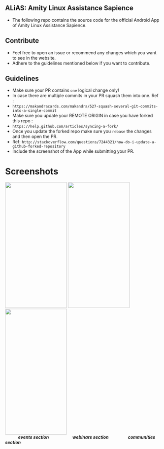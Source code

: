 ## ALiAS: Amity Linux Assistance Sapience
- The following repo contains the source code for the official Android App of Amity Linux Assistance Sapience.

## Contribute 
- Feel free to open an issue or recommend any changes which you want to see in the website. 
- Adhere to the guidelines mentioned below if you want to contribute. 

## Guidelines 
- Make sure your PR contains `one` logical change only!
- In case there are multiple commits in your PR squash them into one. Ref : 
- `https://makandracards.com/makandra/527-squash-several-git-commits-into-a-single-commit`
- Make sure you update your REMOTE ORIGIN in case you have forked this repo : 
- `https://help.github.com/articles/syncing-a-fork/`
- Once you update the forked repo make sure you `rebase` the changes and then open the PR. 
- Ref: `http://stackoverflow.com/questions/7244321/how-do-i-update-a-github-forked-repository`
- Include the screenshot of the App while submitting your PR.

# Screenshots 

<img src="https://github.com/jayantb95/aliasandroidapp/blob/master/src/screenshots/eventFragment.png" height=408 width=200> <img src="https://github.com/jayantb95/aliasandroidapp/blob/master/src/screenshots/webinarFragment.png" height=408 width=200 /> <img src="https://github.com/jayantb95/aliasandroidapp/blob/master/src/screenshots/communityFragment.png" height=408 width=200 /><br/>
&emsp;&emsp;&emsp;<b><i>events section &emsp;&emsp;&emsp;&emsp;&emsp; webinars section &emsp;&emsp;&emsp;&emsp; communities section</i></b>
